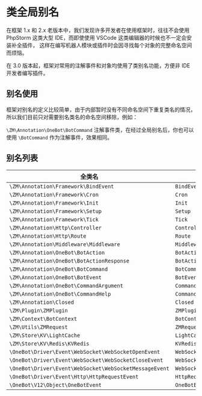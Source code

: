 # 类全局别名

在框架 1.x 和 2.x 老版本中，我们发现许多开发者在使用框架时，往往不会使用 PhpStorm 这类大型 IDE，而即使使用 VSCode 这类编辑器的时候也不一定会安装补全插件，
这样在编写机器人模块或插件时会因寻找每个对象的完整命名空间而烦恼。

在 3.0 版本起，框架对常用的注解事件和对象均使用了类别名功能，方便非 IDE 开发者编写插件。

## 别名使用

框架对别名的定义比较简单，由于内部暂时没有不同命名空间下重复类名的情况，所以我们目前只对需要别名类名的命名空间移除，例如：

`\ZM\Annotation\OneBot\BotCommand` 注解事件类，在经过全局别名后，你也可以使用 `\BotCommand` 作为注解事件，效果相同。

## 别名列表
| 全类名                                                    | 别名                      |
|--------------------------------------------------------|-------------------------|
| `\ZM\Annotation\Framework\BindEvent`                   | `BindEvent`             |
| `\ZM\Annotation\Framework\Cron`                        | `Cron`                  |
| `\ZM\Annotation\Framework\Init`                        | `Init`                  |
| `\ZM\Annotation\Framework\Setup`                       | `Setup`                 |
| `\ZM\Annotation\Framework\Tick`                        | `Tick`                  |
| `\ZM\Annotation\Http\Controller`                       | `Controller`            |
| `\ZM\Annotation\Http\Route`                            | `Route`                 |
| `\ZM\Annotation\Middleware\Middleware`                 | `Middleware`            |
| `\ZM\Annotation\OneBot\BotAction`                      | `BotAction`             |
| `\ZM\Annotation\OneBot\BotActionResponse`              | `BotActionResponse`     |
| `\ZM\Annotation\OneBot\BotCommand`                     | `BotCommand`            |
| `\ZM\Annotation\OneBot\BotEvent`                       | `BotEvent`              |
| `\ZM\Annotation\OneBot\CommandArgument`                | `CommandArgument`       |
| `\ZM\Annotation\OneBot\CommandHelp`                    | `CommandHelp`           |
| `\ZM\Annotation\Closed`                                | `Closed`                |
| `\ZM\Plugin\ZMPlugin`                                  | `ZMPlugin`              |
| `\ZM\Context\BotContext`                               | `BotContext`            |
| `\ZM\Utils\ZMRequest`                                  | `ZMRequest`             |
| `\ZM\Store\KV\LightCache`                              | `LightCache`            |
| `\ZM\Store\KV\Redis\KVRedis`                           | `KVRedis`               |
| `\OneBot\Driver\Event\WebSocket\WebSocketOpenEvent`    | `WebSocketOpenEvent`    |
| `\OneBot\Driver\Event\WebSocket\WebSocketCloseEvent`   | `WebSocketCloseEvent`   |
| `\OneBot\Driver\Event\WebSocket\WebSocketMessageEvent` | `WebSocketMessageEvent` |
| `\OneBot\Driver\Event\Http\HttpRequestEvent`           | `HttpRequestEvent`      |
| `\OneBot\V12\Object\OneBotEvent`                       | `OneBotEvent`           |

